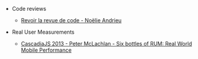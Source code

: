 * Code reviews
    * [Revoir la revue de code - Noëlie Andrieu](https://vimeo.com/102773707)


* Real User Measurements
    * [CascadiaJS 2013 - Peter McLachlan - Six bottles of RUM: Real World Mobile Performance ](https://www.youtube.com/watch?v=GtebW-K2D-8)